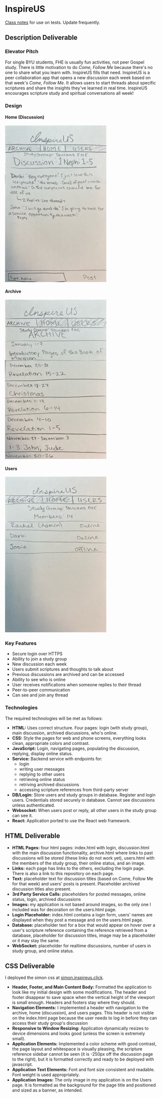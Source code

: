 # InspireUS

[Class notes](/notes.md) for use on tests. Update frequently.

## Description Deliverable

### Elevator Pitch

For single BYU students, FHE is usually fun activities, not peer Gospel study. There is little motivation to do _Come, Follow Me_ because there's no one to share what you learn with. InspireUS fills that need. InspireUS is a peer collaboration app that opens a new discussion each week based on that week's _Come, Follow Me_. It allows users to start threads about specific scriptures and share the insights they've learned in real time. InspireUS encourages scripture study and spiritual conversations all week!

### Design

#### Home (Discussion)

![Home](startup/InspireUS_Home.jpg)

#### Archive

![Archive](startup/InspireUS_Archive.jpg)

#### Users

![Users](startup/InspireUS_Users.jpg)

### Key Features
- Secure login over HTTPS
- Ability to join a study group
- New discussion each week
- Users submit scriptures and thoughts to talk about
- Previous discussions are archived and can be accessed
- Ability to see who is online
- User receives notifications when someone replies to their thread
- Peer-to-peer communication
- Can see and join any thread

### Technologies

The required technologies will be met as follows:

- **HTML:** Uses correct structure. Four pages: login (with study group), main discussion, archived discussions, who's online.
- **CSS:** Style the pages for web and phone screens, everything looks clean, appropriate colors and contrast.
- **JavaScript:** Login, navigating pages, populating the discussion, replying, display online status.
- **Service:** Backend service with endpoints for:
  - login
  - writing user messages
  - replying to other users
  - retrieving online status
  - retriving archived discussions
  - accessing scripture references from third-party server
- **DB/Login:** Store users and study groups in database. Register and login users. Credentials stored securely in database. Cannot see discussions unless authenticated.
- **Websocket:** When users post or reply, all other users in the study group can see it.
- **React:** Application ported to use the React web framework.

## HTML Deliverable
- **HTML Pages:** four html pages: index.html with login, discussion.html with the main discussion functionality, archive.html where links to past discussions will be stored (these links do not work yet), users.html with the members of the study group, their online status, and an image.
- **Links:** each page has links to the others, excluding the login page. There is also a link to this repository on each page.
- **Text:** placeholder text for discussion titles (based on Come, Follow Me for that week) and users' posts is present. Placeholder archived discussion titles also present.
- **3rd Party Service Calls:** placeholders for posted messages, online status, login, archived discussions
- **Images:** my application is not based around images, so the only one I included was for decoration on the users.html page.
- **Login Placeholder:** index.html contains a login form, users' names are displayed when they post a message and on the users.html page.
- **Database:** placeholder text for a box that would appear on hover over a user's scripture reference containing the reference retrieved from a database, placeholder for discussion titles, image may be a placeholder or it may stay the same.
- **WebSocket:** placeholder for realtime discussions, number of users in study group, and online status.

## CSS Deliverable

I deployed the simon css at [simon.inspireus.click](https://simon.inspireus.click).

- **Header, Footer, and Main Content Body:** Formatted the application to look like my initial design with some modifications. The header and footer disappear to save space when the vertical height of the viewport is small enough. Headers and footers stay where they should.
- **Navigation Elements:** I implemented a header with navigation to the archive, home (discussion), and users pages. This header is not visible on the index.html page because the user needs to log in before they can access their study group's discussion
- **Responsive to Window Resizing:** Application dynamically resizes to device dimensions and looks good (unless the screen is extremely small).
- **Application Elements:** Implemented a color scheme with good contrast, the page layout and whitespace is visually pleasing, the scripture reference sidebar cannot be seen (it is -250px off the discussion page to the right), but it is formatted correctly and ready to be deployed with javascript.
- **Application Text Elements:** Font and font size consistent and readable. Font weight is used appropriately.
- **Application Images:** The only image in my application is on the Users page. It is formatted as the background for the page title and positioned and sized as a banner, as intended.
